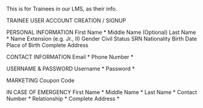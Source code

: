 This is for Trainees in our LMS, as their info.

TRAINEE USER ACCOUNT CREATION / SIGNUP

PERSONAL INFORMATION 
First Name *
Middle Name (Optional)
Last Name *
Name Extension (e.g. Jr., II)
Gender
Civil Status
SRN
Nationality
Birth Date
Place of Birth
Complete Address


CONTACT INFORMATION 
Email *
Phone Number *

USERNAME & PASSWORD 
Username * 
Password * 


MARKETING 
Coupon Code


IN CASE OF EMERGENCY 
First Name *
Middle Name *
Last Name *
Contact Number *
Relationship *
Complete Address *